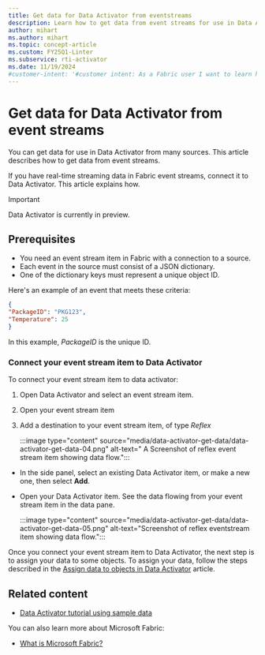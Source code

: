 ```yaml
---
title: Get data for Data Activator from eventstreams
description: Learn how to get data from event streams for use in Data Activator and integrate it into your applications.
author: mihart
ms.author: mihart
ms.topic: concept-article
ms.custom: FY25Q1-Linter
ms.subservice: rti-activator
ms.date: 11/19/2024
#customer-intent: '#customer intent: As a Fabric user I want to learn how to use Data Activator to get data from eventstreams.'
---
```


# Get data for Data Activator from event streams

You can get data for use in Data Activator from many sources. This article describes how to get data from event streams.

If you have real-time streaming data in Fabric event streams, connect it to Data Activator. This article explains how.

> [!IMPORTANT]
> Data Activator is currently in preview.

## Prerequisites

* You need an event stream item in Fabric with a connection to a source.
* Each event in the source must consist of a JSON dictionary.
* One of the dictionary keys must represent a unique object ID.

Here's an example of an event that meets these criteria:

```json
{
"PackageID": "PKG123",
"Temperature": 25
}
```

In this example, *PackageID* is the unique ID.

### Connect your event stream item to Data Activator

To connect your event stream item to data activator:

1. Open Data Activator and select an event stream item.
2. Open your event stream item
3. Add a destination to your event stream item, of type *Reflex*

   :::image type="content" source="media/data-activator-get-data/data-activator-get-data-04.png" alt-text=" A Screenshot of reflex event stream item showing data flow.":::
  
* In the side panel, select an existing Data Activator item, or make a new one, then select **Add**.
* Open your Data Activator item. See the data flowing from your event stream item in the data pane.
  
    :::image type="content" source="media/data-activator-get-data/data-activator-get-data-05.png" alt-text="Screenshot of reflex eventstream item showing data flow.":::

Once you connect your event stream item to Data Activator, the next step is to assign your data to some objects. To assign your data, follow the steps described in the [Assign data to objects in Data Activator](data-activator-assign-data-objects.md) article.

## Related content

* [Data Activator tutorial using sample data](data-activator-tutorial.md)

You can also learn more about Microsoft Fabric:

* [What is Microsoft Fabric?](../../get-started/microsoft-fabric-overview.md)
